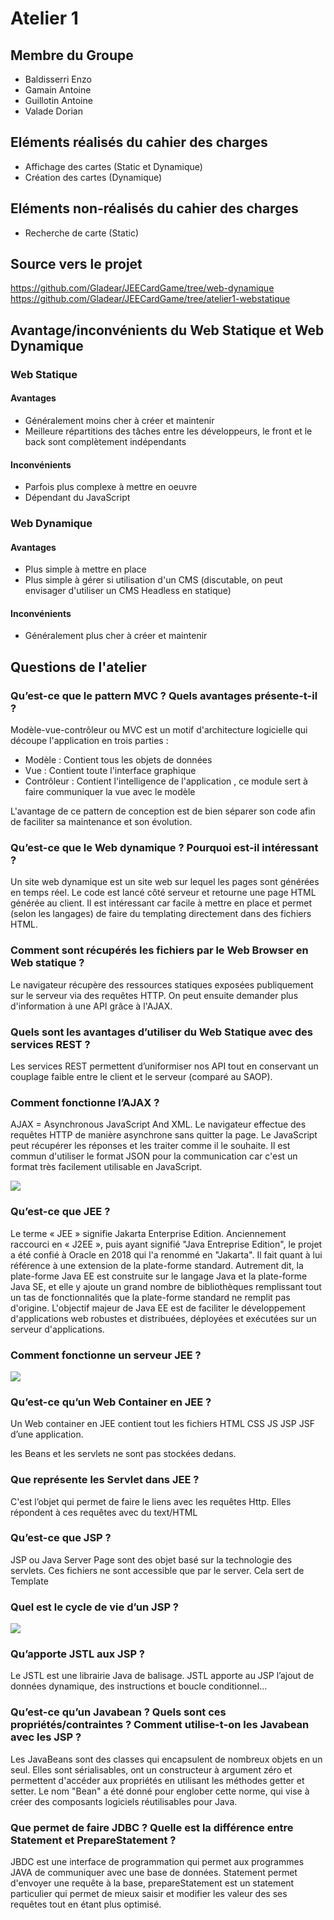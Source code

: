 # Atelier 1
 
## Membre du Groupe
 
- Baldisserri Enzo
- Gamain Antoine
- Guillotin Antoine
- Valade Dorian
 
## Eléments réalisés du cahier des charges
 
* Affichage des cartes (Static et Dynamique)
* Création des cartes (Dynamique)
 
## Eléments non-réalisés du cahier des charges
 
* Recherche de carte (Static)
 
## Source vers le projet
 
https://github.com/Gladear/JEECardGame/tree/web-dynamique
https://github.com/Gladear/JEECardGame/tree/atelier1-webstatique
 
## Avantage/inconvénients du Web Statique et Web Dynamique
 
### Web Statique
 
#### Avantages

- Généralement moins cher à créer et maintenir
- Meilleure répartitions des tâches entre les développeurs, le front et le back sont complètement indépendants
 
#### Inconvénients

- Parfois plus complexe à mettre en oeuvre
- Dépendant du JavaScript
 
### Web Dynamique
 
#### Avantages

- Plus simple à mettre en place
- Plus simple à gérer si utilisation d'un CMS (discutable, on peut envisager d'utiliser un CMS Headless en statique)
 
#### Inconvénients

- Généralement plus cher à créer et maintenir
 
## Questions de l'atelier
 
### Qu’est-ce que le pattern MVC ? Quels avantages présente-t-il ?
 
Modèle-vue-contrôleur ou MVC est un motif d'architecture logicielle qui découpe l'application en trois parties :
 
* Modèle : Contient tous les objets de données
* Vue : Contient toute l'interface graphique
* Contrôleur : Contient l'intelligence de l'application , ce module sert à faire communiquer la vue avec le modèle
 
L'avantage de ce pattern de conception est de bien séparer son code afin de faciliter sa maintenance et son évolution.
 
### Qu’est-ce que le Web dynamique ? Pourquoi est-il intéressant ?

Un site web dynamique est un site web sur lequel les pages sont générées en temps réel. Le code est lancé côté serveur et retourne une page HTML générée au client.
Il est intéressant car facile à mettre en place et permet (selon les langages) de faire du templating directement dans des fichiers HTML.
 
### Comment sont récupérés les fichiers par le Web Browser en Web statique ?

Le navigateur récupère des ressources statiques exposées publiquement sur le serveur via des requêtes HTTP.
On peut ensuite demander plus d'information à une API grâce à l'AJAX.
 
### Quels sont les avantages d’utiliser du Web Statique avec des services REST ?

Les services REST permettent d’uniformiser nos API tout en conservant un couplage faible entre le client et le serveur (comparé au SAOP).

### Comment fonctionne l’AJAX ?

AJAX = Asynchronous JavaScript And XML.
Le navigateur effectue des requêtes HTTP de manière asynchrone sans quitter la page. Le JavaScript peut récupérer les réponses et les traiter comme il le souhaite. Il est commun d'utiliser le format JSON pour la communication car c'est un format très facilement utilisable en JavaScript.
 
![](https://www.w3schools.com/xml/ajax.gif)
 
### Qu’est-ce que JEE ?
 
Le terme « JEE » signifie Jakarta Enterprise Edition. Anciennement raccourci en « J2EE », puis ayant signifié "Java Entreprise Edition", le projet a été confié à Oracle en 2018 qui l'a renommé en "Jakarta". Il fait quant à lui référence à une extension de la plate-forme standard. Autrement dit, la plate-forme Java EE est construite sur le langage Java et la plate-forme Java SE, et elle y ajoute un grand nombre de bibliothèques remplissant tout un tas de fonctionnalités que la plate-forme standard ne remplit pas d'origine. L'objectif majeur de Java EE est de faciliter le développement d'applications web robustes et distribuées, déployées et exécutées sur un serveur d'applications.
 
 
### Comment fonctionne un serveur JEE ?
 
![](https://cdn.discordapp.com/attachments/712549613374144572/714730476404998184/JEE-Fctnm.png)
 
### Qu’est-ce qu’un Web Container en JEE ?
 
Un Web container en JEE contient tout les fichiers HTML CSS JS JSP JSF d’une application.
 
les Beans et les servlets ne sont pas stockées dedans.
 
### Que représente les Servlet dans JEE ?
 
C'est l’objet qui permet de faire le liens avec les requêtes Http.
Elles répondent à ces requêtes avec du text/HTML
 
### Qu’est-ce que JSP ?
 
JSP ou Java Server Page sont des objet basé sur la technologie des servlets. Ces fichiers ne sont accessible que par le server. Cela sert de Template
 
### Quel est le cycle de vie d’un JSP ?
 
![](https://cdn.discordapp.com/attachments/712549613374144572/714732853493235792/JSP-cycle_vvie.png)
 
### Qu’apporte JSTL aux JSP ?

Le JSTL est une librairie Java de balisage. JSTL apporte au JSP l’ajout de données dynamique, des instructions et boucle conditionnel...
 
### Qu’est-ce qu’un Javabean ? Quels sont ces propriétés/contraintes ? Comment utilise-t-on les Javabean avec les JSP ?
 
Les JavaBeans sont des classes qui encapsulent de nombreux objets en un seul. Elles sont sérialisables, ont un constructeur à argument zéro et permettent d'accéder aux propriétés en utilisant les méthodes getter et setter. Le nom "Bean" a été donné pour englober cette norme, qui vise à créer des composants logiciels réutilisables pour Java. 
 
### Que permet de faire JDBC ? Quelle est la différence entre Statement et PrepareStatement ?

JBDC est une interface de programmation qui permet aux programmes JAVA de communiquer avec une base de données.
Statement permet d'envoyer une requête à la base, prepareStatement est un statement particulier qui permet de mieux saisir et modifier les valeur des ses requêtes tout en étant plus optimisé.
